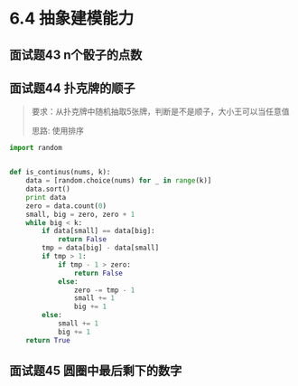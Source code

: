 # 6.4 抽象建模能力

## 面试题43 n个骰子的点数


## 面试题44 扑克牌的顺子
> 要求：从扑克牌中随机抽取5张牌，判断是不是顺子，大小王可以当任意值
>
> 思路: 使用排序

```python
import random


def is_continus(nums, k):
    data = [random.choice(nums) for _ in range(k)]
    data.sort()
    print data
    zero = data.count(0)
    small, big = zero, zero + 1
    while big < k:
        if data[small] == data[big]:
            return False
        tmp = data[big] - data[small]
        if tmp > 1:
            if tmp - 1 > zero:
                return False
            else:
                zero -= tmp - 1
                small += 1
                big += 1
        else:
            small += 1
            big += 1
    return True
```

## 面试题45 圆圈中最后剩下的数字

